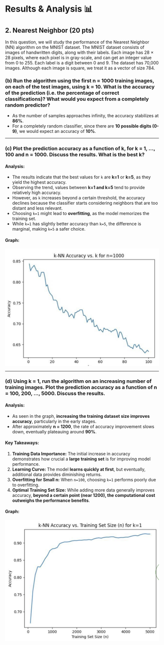 # Results & Analysis 📊

## 2. Nearest Neighbor (20 pts)
In this question, we will study the performance of the Nearest Neighbor (NN) algorithm on the MNIST dataset. The MNIST dataset consists of images of handwritten digits, along with their labels. Each image has 28 × 28 pixels, where each pixel is in gray-scale, and can get an integer value from 0 to 255. Each label is a digit between 0 and 9. The dataset has 70,000 images. Although each image is square, we treat it as a vector of size 784.

### **(b) Run the algorithm using the first n = 1000 training images, on each of the test images, using k = 10. What is the accuracy of the prediction (i.e. the percentage of correct classifications)? What would you expect from a completely random predictor?**

- As the number of samples approaches infinity, the accuracy stabilizes at **86%**.
- For a completely random classifier, since there are **10 possible digits (0-9)**, we would expect an accuracy of **10%**.

---

### **(c) Plot the prediction accuracy as a function of k, for k = 1, ..., 100 and n = 1000. Discuss the results. What is the best k?**

#### **Analysis:**
- The results indicate that the best values for `k` are **k=1** or **k=5**, as they yield the highest accuracy.
- Observing the trend, values between **k=1 and k=5** tend to provide relatively high accuracy.
- However, as `k` increases beyond a certain threshold, the accuracy declines because the classifier starts considering neighbors that are too distant and less relevant.
- Choosing `k=1` might lead to **overfitting**, as the model memorizes the training set.
- While `k=1` has slightly better accuracy than `k=5`, the difference is marginal, making `k=5` a safer choice.

#### **Graph:**
![Accuracy vs k](k_vs_accuracy.png)

---

### **(d) Using k = 1, run the algorithm on an increasing number of training images. Plot the prediction accuracy as a function of n = 100, 200, ..., 5000. Discuss the results.**

#### **Analysis:**
- As seen in the graph, **increasing the training dataset size improves accuracy**, particularly in the early stages.
- After approximately **n = 1200**, the rate of accuracy improvement slows down, eventually plateauing around **90%**.

#### **Key Takeaways:**
1. **Training Data Importance:** The initial increase in accuracy demonstrates how crucial a **large training set** is for improving model performance.
2. **Learning Curve:** The model **learns quickly at first**, but eventually, additional data provides diminishing returns.
3. **Overfitting for Small n:** When `n=100`, choosing `k=1` performs poorly due to overfitting.
4. **Optimal Training Set Size:** While adding more data generally improves accuracy, **beyond a certain point (near 1200), the computational cost outweighs the performance benefits**.

#### **Graph:**
![Accuracy vs Training Size](n_vs_accuracy.png)
